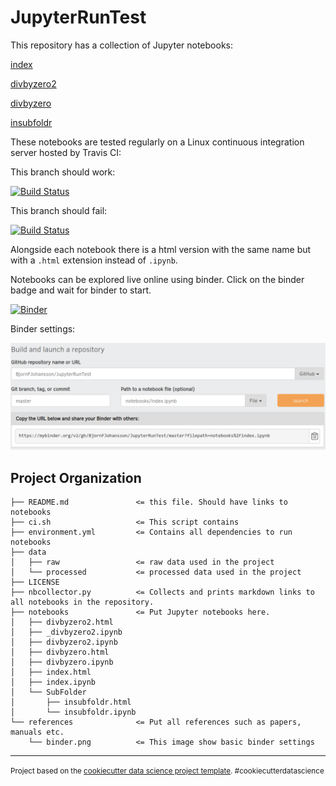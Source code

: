 # JupyterRunTest

This repository has a collection of Jupyter notebooks:

[index](notebooks/index.ipynb)

[divbyzero2](notebooks/divbyzero2.ipynb)

[divbyzero](notebooks/divbyzero.ipynb)

[insubfoldr](notebooks/SubFolder/insubfoldr.ipynb)

These notebooks are tested regularly on a Linux continuous integration server hosted by Travis CI: 

This branch should work:

[![Build Status](https://travis-ci.org/BjornFJohansson/JupyterRunTest.svg?branch=master)](https://travis-ci.org/BjornFJohansson/JupyterRunTest)

This branch should fail:

[![Build Status](https://travis-ci.org/BjornFJohansson/JupyterRunTest.svg?branch=fail)](https://travis-ci.org/BjornFJohansson/JupyterRunTest)

Alongside each notebook there is a html version with the same name but with a `.html` extension instead of `.ipynb`.

Notebooks can be explored live online using binder. Click on the binder badge and wait for binder to start.

[![Binder](https://mybinder.org/badge_logo.svg)](https://mybinder.org/v2/gh/BjornFJohansson/JupyterRunTest/master?filepath=notebooks%2Findex.ipynb)

Binder settings:

![binder](references/binder.png)



Project Organization
--------------------------

	├── README.md               <= this file. Should have links to notebooks
	├── ci.sh                   <= This script contains
	├── environment.yml         <= Contains all dependencies to run notebooks
	├── data
	│   ├── raw                 <= raw data used in the project
	│   └── processed           <= processed data used in the project
	├── LICENSE
	├── nbcollector.py          <= Collects and prints markdown links to all notebooks in the repository.
	├── notebooks               <= Put Jupyter notebooks here.
	│   ├── divbyzero2.html
	│   ├── _divbyzero2.ipynb
	│   ├── divbyzero2.ipynb
	│   ├── divbyzero.html
	│   ├── divbyzero.ipynb
	│   ├── index.html
	│   ├── index.ipynb
	│   └── SubFolder
	│       ├── insubfoldr.html
	│       └── insubfoldr.ipynb
	└── references              <= Put all references such as papers, manuals etc.
	    └── binder.png          <= This image show basic binder settings



--------------------------

<p><small>Project based on the <a target="_blank" href="https://drivendata.github.io/cookiecutter-data-science/">cookiecutter data science project template</a>. #cookiecutterdatascience</small></p>




